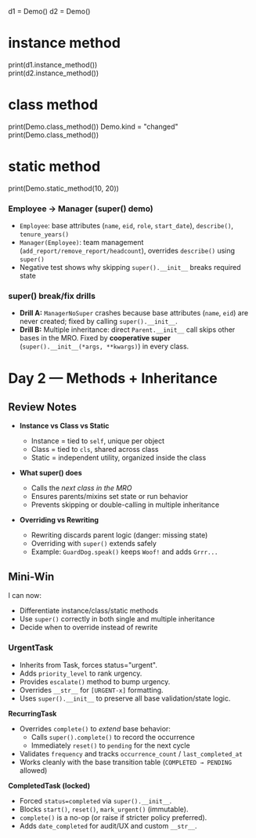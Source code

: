 d1 = Demo()
d2 = Demo()

# instance method
print(d1.instance_method())  
print(d2.instance_method())

# class method
print(Demo.class_method())
Demo.kind = "changed"
print(Demo.class_method())

# static method
print(Demo.static_method(10, 20))
### Employee → Manager (super() demo)
- `Employee`: base attributes (`name`, `eid`, `role`, `start_date`), `describe()`, `tenure_years()`
- `Manager(Employee)`: team management (`add_report/remove_report/headcount`), overrides `describe()` using `super()`
- Negative test shows why skipping `super().__init__` breaks required state

### super() break/fix drills
- **Drill A:** `ManagerNoSuper` crashes because base attributes (`name`, `eid`) are never created; fixed by calling `super().__init__`.
- **Drill B:** Multiple inheritance: direct `Parent.__init__` call skips other bases in the MRO. Fixed by **cooperative super** (`super().__init__(*args, **kwargs)`) in every class.
# Day 2 — Methods + Inheritance

## Review Notes

- **Instance vs Class vs Static**
  - Instance = tied to `self`, unique per object
  - Class = tied to `cls`, shared across class
  - Static = independent utility, organized inside the class

- **What super() does**
  - Calls the *next class in the MRO*
  - Ensures parents/mixins set state or run behavior
  - Prevents skipping or double-calling in multiple inheritance

- **Overriding vs Rewriting**
  - Rewriting discards parent logic (danger: missing state)
  - Overriding with `super()` extends safely
  - Example: `GuardDog.speak()` keeps `Woof!` and adds `Grrr...`

## Mini-Win
I can now:
- Differentiate instance/class/static methods
- Use `super()` correctly in both single and multiple inheritance
- Decide when to override instead of rewrite

### UrgentTask
- Inherits from Task, forces status="urgent".
- Adds `priority_level` to rank urgency.
- Provides `escalate()` method to bump urgency.
- Overrides `__str__` for `[URGENT-x]` formatting.
- Uses `super().__init__` to preserve all base validation/state logic.

**RecurringTask**
- Overrides `complete()` to *extend* base behavior:
  - Calls `super().complete()` to record the occurrence
  - Immediately `reset()` to `pending` for the next cycle
- Validates `frequency` and tracks `occurrence_count` / `last_completed_at`
- Works cleanly with the base transition table (`COMPLETED → PENDING` allowed)

**CompletedTask (locked)**
- Forced `status=completed` via `super().__init__`.
- Blocks `start()`, `reset()`, `mark_urgent()` (immutable).
- `complete()` is a no-op (or raise if stricter policy preferred).
- Adds `date_completed` for audit/UX and custom `__str__`.
